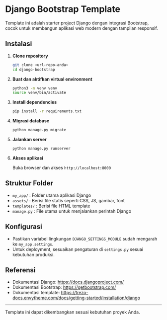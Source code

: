 # Django Bootstrap Template

Template ini adalah starter project Django dengan integrasi Bootstrap, cocok untuk membangun aplikasi web modern dengan tampilan responsif.

## Instalasi

1. **Clone repository**

   ```bash
   git clone <url-repo-anda>
   cd django-bootstrap
   ```

2. **Buat dan aktifkan virtual environment**

   ```bash
   python3 -m venv venv
   source venv/bin/activate
   ```

3. **Install dependencies**

   ```bash
   pip install -r requirements.txt
   ```

4. **Migrasi database**

   ```bash
   python manage.py migrate
   ```

5. **Jalankan server**

   ```bash
   python manage.py runserver
   ```

6. **Akses aplikasi**

   Buka browser dan akses `http://localhost:8000`

## Struktur Folder

- `my_app/` : Folder utama aplikasi Django
- `assets/` : Berisi file statis seperti CSS, JS, gambar, font
- `templates/` : Berisi file HTML template
- `manage.py` : File utama untuk menjalankan perintah Django

## Konfigurasi

- Pastikan variabel lingkungan `DJANGO_SETTINGS_MODULE` sudah mengarah ke `my_app.settings`.
- Untuk deployment, sesuaikan pengaturan di `settings.py` sesuai kebutuhan produksi.

## Referensi

- Dokumentasi Django: https://docs.djangoproject.com/
- Dokumentasi Bootstrap: https://getbootstrap.com/
- Dokumentasi template: https://trezo-docs.envytheme.com/docs/getting-started/installation/django

---

Template ini dapat dikembangkan sesuai kebutuhan proyek Anda.
